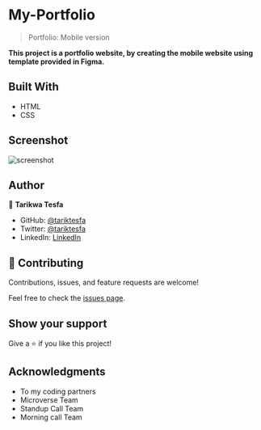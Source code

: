 # My-Portfolio

> Portfolio: Mobile version

**This project is a portfolio website, by creating the mobile website using template provided in Figma.**

## Built With

- HTML
- CSS

## Screenshot

![screenshot](https://user-images.githubusercontent.com/38283436/143510071-800ab97b-7712-4fb4-8b73-550b28c70978.png)

## Author

👤 **Tarikwa Tesfa**

- GitHub: [@tariktesfa](https://github.com/tariktesfa)
- Twitter: [@tariktesfa](https://twitter.com/tarik_tesfa)
- LinkedIn: [LinkedIn](https://linkedin.com/in/tarikwatesfa)

## 🤝 Contributing

Contributions, issues, and feature requests are welcome!

Feel free to check the [issues page](../../issues/).

## Show your support

Give a ⭐️ if you like this project!

## Acknowledgments

- To my coding partners
- Microverse Team
- Standup Call Team
- Morning call Team
